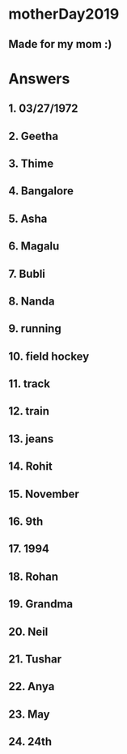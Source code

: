 # motherDay2019
## Made for my mom :)
# Answers
## 1. 03/27/1972
## 2. Geetha
## 3. Thime
## 4. Bangalore
## 5. Asha
## 6. Magalu
## 7. Bubli
## 8. Nanda
## 9. running
## 10. field hockey
## 11. track
## 12. train
## 13. jeans
## 14. Rohit
## 15. November
## 16. 9th
## 17. 1994
## 18. Rohan
## 19. Grandma
## 20. Neil
## 21. Tushar
## 22. Anya
## 23. May
## 24. 24th
